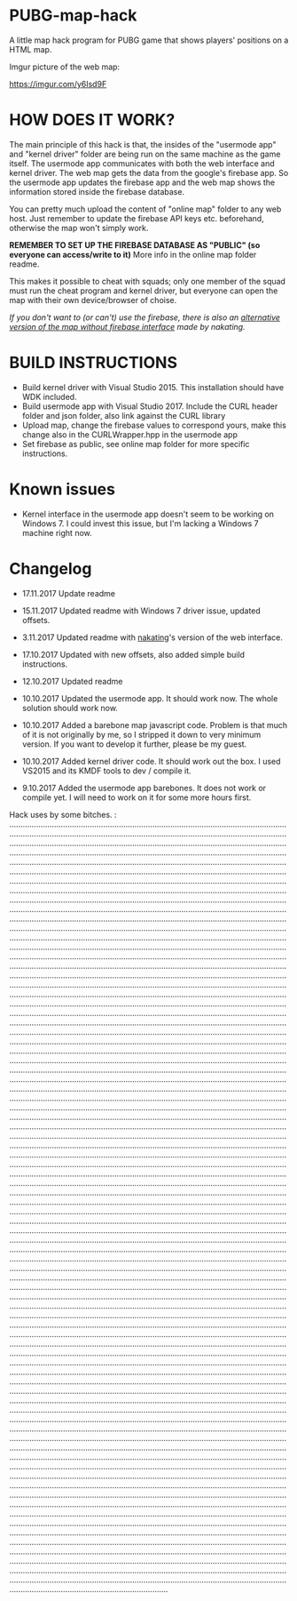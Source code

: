 # PUBG-map-hack

A little map hack program for PUBG game that shows players' positions on a HTML map.

Imgur picture of the web map:

https://imgur.com/y6Isd9F


# HOW DOES IT WORK?

The main principle of this hack is that, the insides of the "usermode app" and "kernel driver" folder are being run on the same machine as the game itself. The usermode app communicates with both the web interface and kernel driver. The web map gets the data from the google's firebase app. So the usermode app updates the firebase app and the web map shows the information stored inside the firebase database.

You can pretty much upload the content of "online map" folder to any web host. Just remember to update the firebase API keys etc. beforehand, otherwise the map won't simply work.

**REMEMBER TO SET UP THE FIREBASE DATABASE AS "PUBLIC" (so everyone can access/write to it)** More info in the online map folder readme.

This makes it possible to cheat with squads; only one member of the squad must run the cheat program and kernel driver, but everyone can open the map with their own device/browser of choise.

*If you don't want to (or can't) use the firebase, there is also an [alternative version of the map without firebase interface](https://github.com/nakating/PUBG-maphack-map) made by nakating.*

# BUILD INSTRUCTIONS

 - Build kernel driver with Visual Studio 2015. This installation should have WDK included.
 - Build usermode app with Visual Studio 2017. Include the CURL header folder and json folder, also link against the CURL library
 - Upload map, change the firebase values to correspond yours, make this change also in the CURLWrapper.hpp in the usermode app
 - Set firebase as public, see online map folder for more specific instructions.
 
 # Known issues
 
 * Kernel interface in the usermode app doesn't seem to be working on Windows 7. I could invest this issue, but I'm lacking a Windows 7 machine right now.


# Changelog

* 17.11.2017 Update readme

* 15.11.2017 Updated readme with Windows 7 driver issue, updated offsets.

* 3.11.2017 Updated readme with [nakating](https://github.com/nakating)'s version of the web interface.

* 17.10.2017 Updated with new offsets, also added simple build instructions.

* 12.10.2017 Updated readme

* 10.10.2017 Updated the usermode app. It should work now. The whole solution should work now.

* 10.10.2017 Added a barebone map javascript code. Problem is that much of it is not originally by me, so I stripped it down to very minimum version. If you want to develop it further, please be my guest.

* 10.10.2017 Added kernel driver code. It should work out the box. I used VS2015 and its KMDF tools to dev / compile it.

* 9.10.2017 Added the usermode app barebones. It does not work or compile yet. I will need to work on it for some more hours first.

Hack uses by some bitches. :\
...................................................................................................................................................................................................................................................................................................................................................................................................................................................................................................................................................................................................................................................................................................................................................................................................................................................................................................................................................................................................................................................................................................................................................................................................................................................................................................................................................................................................................................................................................................................................................................................................................................................................................................................................................................................................................................................................................................................................................................................................................................................................................................................................................................................................................................................................................................................................................................................................................................................................................................................................................................................................................................................................................................................................................................................................................................................................................................................................................................................................................................................................................................................................................................................................................................................................................................................................................................................................................................................................................................................................................................................................................................................................................................................................................................................................................................................................................................................................................................................................................................................................................................................................................................................................................................................................................................................................................................................................................................................................................................................................................................................................................................................................................................................................................................................................................................................................................................................................................................................................................................................................................................................................................................................................................................................................................................................................................................................................................................................................................................................................................................................................................................................................................................................................................................................................................................................................................................................................................................................................................................................................................................................................................................................................................................................................................................................................................................................................................................................................................................................................................................................................................................................................................................................................................................................................................................................................................................................................................................................................................................................................................................................................................................................................................................................................................................................................................................................................................................................................................................................................................................................................................................................................................................................................................................................................................................................................................................................................................................................................................................................................................................................................................................................................................................................................................................................................................................................................................................................................................................................................................................................................................................................................................................................................................................................................................................................................................................................................................................................................................................................................................................................................................................................................................................................................................................................................................................................................................................................................................................................................................................................................................................................................................................................................................................................................................................................................................................................................................................................................................................................................................................................................................................................................................................................................................................................................................................................................................................................................................................................................

